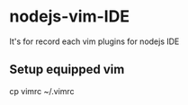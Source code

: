 # nodejs-vim-IDE
It's for record each vim plugins for nodejs IDE

## Setup equipped vim
cp vimrc ~/.vimrc
